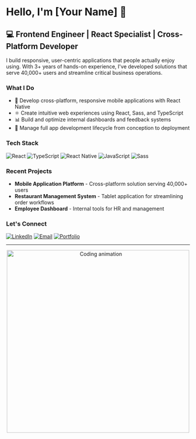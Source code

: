 # Hello, I'm [Your Name] 👋

## 💻 Frontend Engineer | React Specialist | Cross-Platform Developer

I build responsive, user-centric applications that people actually enjoy using. With 3+ years of hands-on experience, I've developed solutions that serve 40,000+ users and streamline critical business operations.

### What I Do

- 🚀 Develop cross-platform, responsive mobile applications with React Native
- ⚛️ Create intuitive web experiences using React, Sass, and TypeScript
- 📊 Build and optimize internal dashboards and feedback systems
- 🔄 Manage full app development lifecycle from conception to deployment

### Tech Stack

![React](https://img.shields.io/badge/-React-61DAFB?style=flat-square&logo=react&logoColor=black)
![TypeScript](https://img.shields.io/badge/-TypeScript-3178C6?style=flat-square&logo=typescript&logoColor=white)
![React Native](https://img.shields.io/badge/-React%20Native-61DAFB?style=flat-square&logo=react&logoColor=black)
![JavaScript](https://img.shields.io/badge/-JavaScript-F7DF1E?style=flat-square&logo=javascript&logoColor=black)
![Sass](https://img.shields.io/badge/-Sass-CC6699?style=flat-square&logo=sass&logoColor=white)

### Recent Projects

- **Mobile Application Platform** - Cross-platform solution serving 40,000+ users
- **Restaurant Management System** - Tablet application for streamlining order workflows
- **Employee Dashboard** - Internal tools for HR and management

### Let's Connect

[![LinkedIn](https://img.shields.io/badge/-LinkedIn-0A66C2?style=flat-square&logo=linkedin&logoColor=white)](https://linkedin.com/in/yourprofile)
[![Email](https://img.shields.io/badge/-Email-D14836?style=flat-square&logo=gmail&logoColor=white)](mailto:your.email@example.com)
[![Portfolio](https://img.shields.io/badge/-Portfolio-000000?style=flat-square&logo=safari&logoColor=white)](https://yourportfolio.com)

---

<div align="center">
  <img src="https://your-gif-url-here.gif" alt="Coding animation" width="500">
</div>
